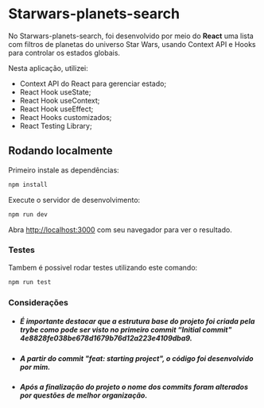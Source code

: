 # Starwars-planets-search

No Starwars-planets-search, foi desenvolvido por meio do **React** uma lista com filtros de planetas do universo Star Wars, usando Context API e Hooks para controlar os estados globais. 

Nesta aplicação, utilizei: 

* Context API do React para gerenciar estado;
* React Hook useState;
* React Hook useContext;
* React Hook useEffect;
* React Hooks customizados;
* React Testing Library;


## Rodando localmente

Primeiro instale as dependências:

`````` bash
npm install
``````
Execute o servidor de desenvolvimento:

`````` bash
npm run dev
``````

Abra [http://localhost:3000](http://localhost:3000) com seu navegador para ver o resultado.


### Testes
Tambem é possivel rodar testes utilizando este comando:
`````` bash
npm run test
``````


### Considerações

* ##### É importante destacar que a estrutura base do projeto foi criada pela trybe como pode ser visto no primeiro commit “Initial commit" 4e8828fe038be678d1679b76d12a223e4109dba9.

* ##### A partir do commit "feat: starting project", o código foi desenvolvido por mim.

* ##### Após a finalização do projeto o nome dos commits foram alterados por questões de melhor organização.